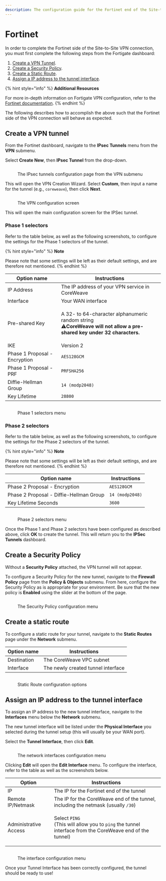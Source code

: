 ```yaml
---
description: The configuration guide for the Fortinet end of the Site-to-Site VPN tunnel.
---
```


# Fortinet

In order to complete the Fortinet side of the Site-to-Site VPN connection, you must first complete the following steps from the Fortigate dashboard:

1. [Create a VPN Tunnel](https://app.gitbook.com/o/-M8EEYiNkaJsT8ISX0kX/s/-M83TghsCfsi8FCYs2DZ/\~/changes/tjJEyIP99W3v6R8Jn69w/coreweave-kubernetes/networking/site-to-site-connections/site-to-site-vpn/examples/fortinet#create-a-vpn-tunnel).
2. [Create a Security Policy](https://app.gitbook.com/o/-M8EEYiNkaJsT8ISX0kX/s/-M83TghsCfsi8FCYs2DZ/\~/changes/tjJEyIP99W3v6R8Jn69w/coreweave-kubernetes/networking/site-to-site-connections/site-to-site-vpn/examples/fortinet#creating-a-policy).
3. [Create a Static Route](https://app.gitbook.com/o/-M8EEYiNkaJsT8ISX0kX/s/-M83TghsCfsi8FCYs2DZ/\~/changes/tjJEyIP99W3v6R8Jn69w/coreweave-kubernetes/networking/site-to-site-connections/site-to-site-vpn/examples/fortinet#creating-a-static-route).
4. [Assign a IP address to the tunnel interface​](https://app.gitbook.com/o/-M8EEYiNkaJsT8ISX0kX/s/-M83TghsCfsi8FCYs2DZ/\~/changes/tjJEyIP99W3v6R8Jn69w/coreweave-kubernetes/networking/site-to-site-connections/site-to-site-vpn/examples/fortinet#assigning-a-ip-address-to-the-tunnel-interface).

{% hint style="info" %}
**Additional Resources**

For more in-depth information on Fortigate VPN configuration, refer to the [Fortinet documentation](https://docs.fortinet.com/document/fortigate/7.2.1/administration-guide/762500/general-ipsec-vpn-configuration).
{% endhint %}

The following describes how to accomplish the above such that the Fortinet side of the VPN connection will behave as expected.

## Create a VPN tunnel

From the Fortinet dashboard, navigate to the **IPsec Tunnels** menu from the **VPN** submenu.

Select **Create New**, then **IPsec Tunnel** from the drop-down.

<figure><img src="../../../../../.gitbook/assets/ipsec_tunnel.png" alt=""><figcaption><p>The IPsec tunnels configuration page from the VPN submenu</p></figcaption></figure>

This will open the VPN Creation Wizard. Select **Custom**, then input a name for the tunnel (e.g., `coreweave`), then click **Next**.

<figure><img src="../../../../../.gitbook/assets/step1.png" alt=""><figcaption><p>The VPN configuration screen</p></figcaption></figure>

This will open the main configuration screen for the IPSec tunnel.

### Phase 1 selectors

Refer to the table below, as well as the following screenshots, to configure the settings for the Phase 1 selectors of the tunnel.

{% hint style="info" %}
**Note**

Please note that some settings will be left as their default settings, and are therefore not mentioned.
{% endhint %}

| Option name                   | Instructions                                                                                                                                                                                                     |
| ----------------------------- | ---------------------------------------------------------------------------------------------------------------------------------------------------------------------------------------------------------------- |
| IP Address                    | The IP address of your VPN service in CoreWeave                                                                                                                                                                  |
| Interface                     | Your WAN interface                                                                                                                                                                                               |
| Pre-shared Key                | <p>A 32- to 64-character alphanumeric random string<br><span data-gb-custom-inline data-tag="emoji" data-code="26a0">⚠</span><strong>CoreWeave will not allow a pre-shared key under 32 characters.</strong></p> |
| IKE                           | Version 2                                                                                                                                                                                                        |
| Phase 1 Proposal - Encryption | `AES128GCM`                                                                                                                                                                                                      |
| Phase 1 Proposal - PRF        | `PRFSHA256`                                                                                                                                                                                                      |
| Diffie-Hellman Group          | `14 (modp2048)`                                                                                                                                                                                                  |
| Key Lifetime                  | `28800`                                                                                                                                                                                                          |

<figure><img src="../../../../../.gitbook/assets/phase1 (1).png" alt=""><figcaption><p>Phase 1 selectors menu</p></figcaption></figure>

### Phase 2 selectors

Refer to the table below, as well as the following screenshots, to configure the settings for the Phase 2 selectors of the tunnel.

{% hint style="info" %}
**Note**

Please note that some settings will be left as their default settings, and are therefore not mentioned.
{% endhint %}

| Option name                             | Instructions    |
| --------------------------------------- | --------------- |
| Phase 2 Proposal - Encryption           | `AES128GCM`     |
| Phase 2 Proposal - Diffie-Hellman Group | `14 (modp2048)` |
| Key Lifetime Seconds                    | `3600`          |

<figure><img src="../../../../../.gitbook/assets/phase2.png" alt=""><figcaption><p>Phase 2 selectors menu</p></figcaption></figure>

Once the Phase 1 and Phase 2 selectors have been configured as described above, click **OK** to create the tunnel. This will return you to the **IPSec Tunnels** dashboard.

## Create a Security Policy

Without a **Security Policy** attached, the VPN tunnel will not appear.

To configure a Security Policy for the new tunnel, navigate to the **Firewall Policy** page from the **Policy & Objects** submenu. From here, configure the Security Policy as is appropriate for your environment. Be sure that the new policy is **Enabled** using the slider at the bottom of the page.

<figure><img src="../../../../../.gitbook/assets/policy.png" alt=""><figcaption><p>The Security Policy configuration menu</p></figcaption></figure>

## Create a static route

To configure a static route for your tunnel, navigate to the **Static Routes** page under the **Network** submenu.

| Option name | Instructions                       |
| ----------- | ---------------------------------- |
| Destination | The CoreWeave VPC subnet           |
| Interface   | The newly created tunnel interface |

<figure><img src="../../../../../.gitbook/assets/route.png" alt=""><figcaption><p>Static Route configuration options</p></figcaption></figure>

## Assign an IP address to the tunnel interface

To assign an IP address to the new tunnel interface, navigate to the **Interfaces** menu below the **Network** submenu.

The new tunnel interface will be listed under the **Physical Interface** you selected during the tunnel setup (this will usually be your WAN port).

Select the **Tunnel Interface**, then click **Edit**.

<figure><img src="../../../../../.gitbook/assets/interface1.png" alt=""><figcaption><p>The network interfaces configuration menu</p></figcaption></figure>

Clicking **Edit** will open the **Edit Interface** menu. To configure the interface, refer to the table as well as the screenshots below.

| Option                | Instructions                                                                                                                                         |
| --------------------- | ---------------------------------------------------------------------------------------------------------------------------------------------------- |
| IP                    | The IP for the Fortinet end of the tunnel                                                                                                            |
| Remote IP/Netmask     | The IP for the CoreWeave end of the tunnel, including the netmask (usually `/30`)                                                                    |
| Administrative Access | <p>Select <code>PING</code><br><code></code>(This will allow you to <code>ping</code> the tunnel interface from the CoreWeave end of the tunnel)</p> |

<figure><img src="../../../../../.gitbook/assets/interface2.png" alt=""><figcaption><p>The interface configuration menu</p></figcaption></figure>

Once your Tunnel Interface has been correctly configured, the tunnel should be ready to use!
